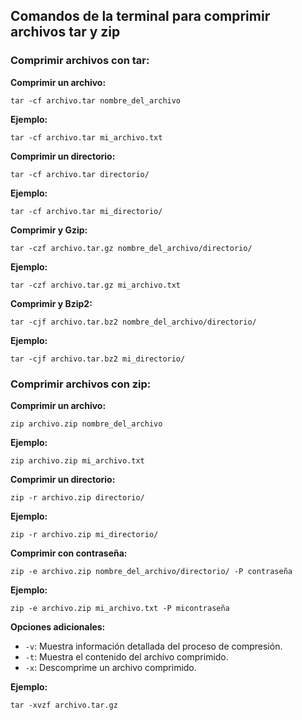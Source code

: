 ## Comandos de la terminal para comprimir archivos tar y zip

### Comprimir archivos con tar:

**Comprimir un archivo:**

```
tar -cf archivo.tar nombre_del_archivo
```

**Ejemplo:**

```
tar -cf archivo.tar mi_archivo.txt
```

**Comprimir un directorio:**

```
tar -cf archivo.tar directorio/
```

**Ejemplo:**

```
tar -cf archivo.tar mi_directorio/
```

**Comprimir y Gzip:**

```
tar -czf archivo.tar.gz nombre_del_archivo/directorio/
```

**Ejemplo:**

```
tar -czf archivo.tar.gz mi_archivo.txt
```

**Comprimir y Bzip2:**

```
tar -cjf archivo.tar.bz2 nombre_del_archivo/directorio/
```

**Ejemplo:**

```
tar -cjf archivo.tar.bz2 mi_directorio/
```

### Comprimir archivos con zip:

**Comprimir un archivo:**

```
zip archivo.zip nombre_del_archivo
```

**Ejemplo:**

```
zip archivo.zip mi_archivo.txt
```

**Comprimir un directorio:**

```
zip -r archivo.zip directorio/
```

**Ejemplo:**

```
zip -r archivo.zip mi_directorio/
```

**Comprimir con contraseña:**

```
zip -e archivo.zip nombre_del_archivo/directorio/ -P contraseña
```

**Ejemplo:**

```
zip -e archivo.zip mi_archivo.txt -P micontraseña
```

**Opciones adicionales:**

* `-v`: Muestra información detallada del proceso de compresión.
* `-t`: Muestra el contenido del archivo comprimido.
* `-x`: Descomprime un archivo comprimido.

**Ejemplo:**

```
tar -xvzf archivo.tar.gz
```
